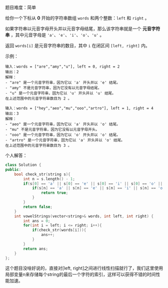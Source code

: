
题目难度：简单

给你一个下标从 **0** 开始的字符串数组 `words` 和两个整数：`left` 和 `right` 。

如果字符串以元音字母开头并以元音字母结尾，那么该字符串就是一个 **元音字符串** ，其中元音字母是 `'a'`、`'e'`、`'i'`、`'o'`、`'u'` 。

返回 `words[i]` 是元音字符串的数目，其中 `i` 在闭区间 `[left, right]` 内。

示例：
```
输入：words = ["are","amy","u"], left = 0, right = 2
输出：2
解释：
- "are" 是一个元音字符串，因为它以 'a' 开头并以 'e' 结尾。
- "amy" 不是元音字符串，因为它没有以元音字母结尾。
- "u" 是一个元音字符串，因为它以 'u' 开头并以 'u' 结尾。
在上述范围中的元音字符串数目为 2 。

输入：words = ["hey","aeo","mu","ooo","artro"], left = 1, right = 4
输出：3
解释：
- "aeo" 是一个元音字符串，因为它以 'a' 开头并以 'o' 结尾。
- "mu" 不是元音字符串，因为它没有以元音字母开头。
- "ooo" 是一个元音字符串，因为它以 'o' 开头并以 'o' 结尾。
- "artro" 是一个元音字符串，因为它以 'a' 开头并以 'o' 结尾。
在上述范围中的元音字符串数目为 3 。
```

个人解答：
```C++
class Solution {
public:
    bool check_str(string s){
        int n = s.length() - 1;
        if(s[0] == 'a' || s[0] == 'e' || s[0] == 'i' || s[0] == 'o' || s[0] == 'u'){
            if(s[n] == 'a' || s[n] == 'e' || s[n] == 'i' || s[n] == 'o' || s[n] == 'u'){
                return true;
            }
        }
        return false;
    }
    int vowelStrings(vector<string>& words, int left, int right) {
        int ans = 0;
        for(int i = left; i <= right; i++){
            if(check_str(words[i])){
                ans++;
            }
        }
        return ans;
    }
};
```

这个题目没啥好说的，直接对[left, right]之间进行线性扫描就行了，我们这里使用局部变量n来存储每个string的最后一个字符的索引，这样可以获得不错的时间性能加速。